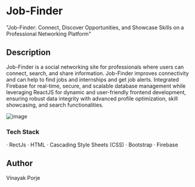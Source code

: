# Job-Finder
"Job-Finder: Connect, Discover Opportunities, and Showcase Skills on a Professional Networking Platform"

## Description
Job-Finder is a social networking site for professionals where users can connect, search, and share information. Job-Finder improves connectivity and can help to find jobs and internships and get job alerts. Integrated Firebase for real-time, secure, and scalable database management while leveraging ReactJS for dynamic and user-friendly frontend development, ensuring robust data integrity with advanced profile optimization, skill showcasing, and search functionalities.

![image](https://github.com/user-attachments/assets/0a8984fc-b0f5-4edf-b5a8-2b1535a1f8db)

### Tech Stack

· RectJs  · HTML  · Cascading Style Sheets (CSS)  · Bootstrap  · Firebase

## Author

Vinayak Porje 

